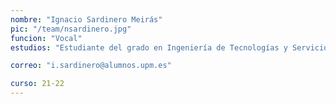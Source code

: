 ```yaml
---
nombre: "Ignacio Sardinero Meirás"
pic: "/team/nsardinero.jpg"
funcion: "Vocal"
estudios: "Estudiante del grado en Ingeniería de Tecnologías y Servicios de Telecomunicación"

correo: "i.sardinero@alumnos.upm.es"

curso: 21-22
---
```


